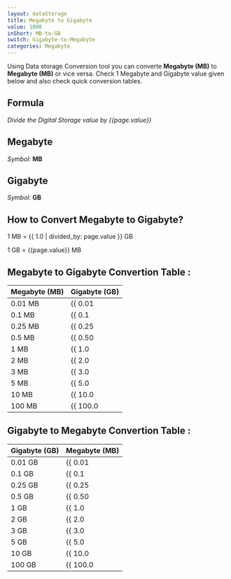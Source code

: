 ```yaml
---
layout: dataStorage
title: Megabyte to Gigabyte
value: 1000
inShort: MB-to-GB
switch: Gigabyte-to-Megabyte
categories: Megabyte
---
```


Using Data storage Conversion tool you can converte **Megabyte (MB)** to **Megabyte (MB)** or vice versa. Check 1 Megabyte and Gigabyte value given below and also check quick conversion tables.

## Formula
*Divide the Digital Storage value by {{page.value}}*

## Megabyte
*Symbol:* **MB**

## Gigabyte
*Symbol:* **GB**

## How to Convert Megabyte to Gigabyte?

1 MB = {{ 1.0 | divided_by: page.value }} GB

1 GB = {{page.value}} MB


## Megabyte to Gigabyte Convertion Table :

| Megabyte (MB) | Gigabyte (GB) |
| ---- | ---- |
| 0.01 MB | {{ 0.01 | divided_by: page.value | round: 12 }} GB |
| 0.1 MB | {{ 0.1 | divided_by: page.value | round: 12 }} GB |
| 0.25 MB | {{ 0.25 | divided_by: page.value | round: 12 }} GB |
| 0.5 MB | {{ 0.50 | divided_by: page.value | round: 12 }} GB |
| 1 MB | {{ 1.0 | divided_by: page.value | round: 12 }} GB |
| 2 MB | {{ 2.0 | divided_by: page.value | round: 12 }} GB |
| 3 MB | {{ 3.0 | divided_by: page.value | round: 12 }} GB |
| 5 MB | {{ 5.0 | divided_by: page.value | round: 12 }} GB |
| 10 MB | {{ 10.0 | divided_by: page.value | round: 12 }} GB |
| 100 MB | {{ 100.0 | divided_by: page.value | round: 12 }} GB |

## Gigabyte to Megabyte Convertion Table :

| Gigabyte (GB) | Megabyte (MB) |
| ---- | ---- |
| 0.01 GB | {{ 0.01 | times: page.value | round: 12 }} MB |
| 0.1 GB | {{ 0.1 | times: page.value | round: 12 }} MB |
| 0.25 GB | {{ 0.25 | times: page.value | round: 12 }} MB |
| 0.5 GB | {{ 0.50 | times: page.value | round: 12 }} MB |
| 1 GB | {{ 1.0 | times: page.value | round: 12 }} MB |
| 2 GB | {{ 2.0 | times: page.value | round: 12 }} MB |
| 3 GB | {{ 3.0 | times: page.value | round: 12 }} MB |
| 5 GB | {{ 5.0 | times: page.value | round: 12 }} MB |
| 10 GB | {{ 10.0 | times: page.value | round: 12 }} MB |
| 100 GB | {{ 100.0 | times: page.value | round: 12 }} MB |


<script>
document.getElementById('selectInput')[8].selected = true
document.getElementById('selectOutput')[12].selected = true
</script>

